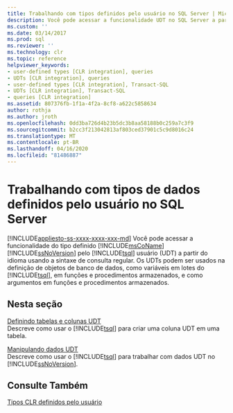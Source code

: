 ```yaml
---
title: Trabalhando com tipos definidos pelo usuário no SQL Server | Microsoft Docs
description: Você pode acessar a funcionalidade UDT no SQL Server a partir da linguagem Transact-SQL usando sintaxe de consulta regular. Defina tabelas e colunas UDT e manipule dados UDT.
ms.custom: ''
ms.date: 03/14/2017
ms.prod: sql
ms.reviewer: ''
ms.technology: clr
ms.topic: reference
helpviewer_keywords:
- user-defined types [CLR integration], queries
- UDTs [CLR integration], queries
- user-defined types [CLR integration], Transact-SQL
- UDTs [CLR integration], Transact-SQL
- queries [CLR integration]
ms.assetid: 807376fb-1f1a-4f2a-8cf8-a622c5858634
author: rothja
ms.author: jroth
ms.openlocfilehash: 0dd3ba726d4b23b5dc3b8aa58188b0c259a7c3f9
ms.sourcegitcommit: b2cc3f213042813af803ced37901c5c9d8016c24
ms.translationtype: MT
ms.contentlocale: pt-BR
ms.lasthandoff: 04/16/2020
ms.locfileid: "81486887"
---
```

# <a name="working-with-user-defined-types-in-sql-server"></a>Trabalhando com tipos de dados definidos pelo usuário no SQL Server
[!INCLUDE[appliesto-ss-xxxx-xxxx-xxx-md](../../includes/appliesto-ss-xxxx-xxxx-xxx-md.md)]
  Você pode acessar a funcionalidade do tipo definido [!INCLUDE[msCoName](../../includes/msconame-md.md)] [!INCLUDE[ssNoVersion](../../includes/ssnoversion-md.md)] pelo [!INCLUDE[tsql](../../includes/tsql-md.md)] usuário (UDT) a partir do idioma usando a sintaxe de consulta regular. Os UDTs podem ser usados na definição de objetos de banco de dados, como variáveis em lotes do [!INCLUDE[tsql](../../includes/tsql-md.md)], em funções e procedimentos armazenados, e como argumentos em funções e procedimentos armazenados.  
  
## <a name="in-this-section"></a>Nesta seção  
 [Definindo tabelas e colunas UDT](../../relational-databases/clr-integration-database-objects-user-defined-types/working-with-user-defined-types-defining-udt-tables-and-columns.md)  
 Descreve como usar o [!INCLUDE[tsql](../../includes/tsql-md.md)] para criar uma coluna UDT em uma tabela.  
  
 [Manipulando dados UDT](../../relational-databases/clr-integration-database-objects-user-defined-types/working-with-user-defined-types-manipulating-udt-data.md)  
 Descreve como usar o [!INCLUDE[tsql](../../includes/tsql-md.md)] para trabalhar com dados UDT no [!INCLUDE[ssNoVersion](../../includes/ssnoversion-md.md)].  
  
## <a name="see-also"></a>Consulte Também  
 [Tipos CLR definidos pelo usuário](../../relational-databases/clr-integration-database-objects-user-defined-types/clr-user-defined-types.md)  
  
  
